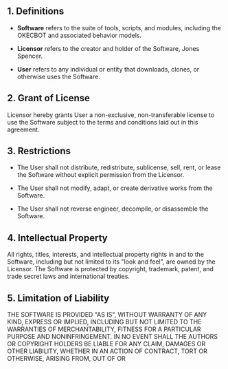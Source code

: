 ## 1. Definitions

- **Software** refers to the suite of tools, scripts, and modules, including the OKECBOT and associated behavior models.
  
- **Licensor** refers to the creator and holder of the Software, Jones Spencer.
  
- **User** refers to any individual or entity that downloads, clones, or otherwise uses the Software.
  
## 2. Grant of License

Licensor hereby grants User a non-exclusive, non-transferable license to use the Software subject to the terms and conditions laid out in this agreement.

## 3. Restrictions

- The User shall not distribute, redistribute, sublicense, sell, rent, or lease the Software without explicit permission from the Licensor.
  
- The User shall not modify, adapt, or create derivative works from the Software.
  
- The User shall not reverse engineer, decompile, or disassemble the Software.

## 4. Intellectual Property

All rights, titles, interests, and intellectual property rights in and to the Software, including but not limited to its "look and feel", are owned by the Licensor. The Software is protected by copyright, trademark, patent, and trade secret laws and international treaties.

## 5. Limitation of Liability

THE SOFTWARE IS PROVIDED "AS IS", WITHOUT WARRANTY OF ANY KIND, EXPRESS OR IMPLIED, INCLUDING BUT NOT LIMITED TO THE WARRANTIES OF MERCHANTABILITY, FITNESS FOR A PARTICULAR PURPOSE AND NONINFRINGEMENT. IN NO EVENT SHALL THE AUTHORS OR COPYRIGHT HOLDERS BE LIABLE FOR ANY CLAIM, DAMAGES OR OTHER LIABILITY, WHETHER IN AN ACTION OF CONTRACT, TORT OR OTHERWISE, ARISING FROM, OUT OF OR